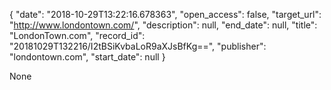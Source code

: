 {
  "date": "2018-10-29T13:22:16.678363", 
  "open_access": false, 
  "target_url": "http://www.londontown.com/", 
  "description": null, 
  "end_date": null, 
  "title": "LondonTown.com", 
  "record_id": "20181029T132216/I2tBSiKvbaLoR9aXJsBfKg==", 
  "publisher": "londontown.com", 
  "start_date": null
}

None